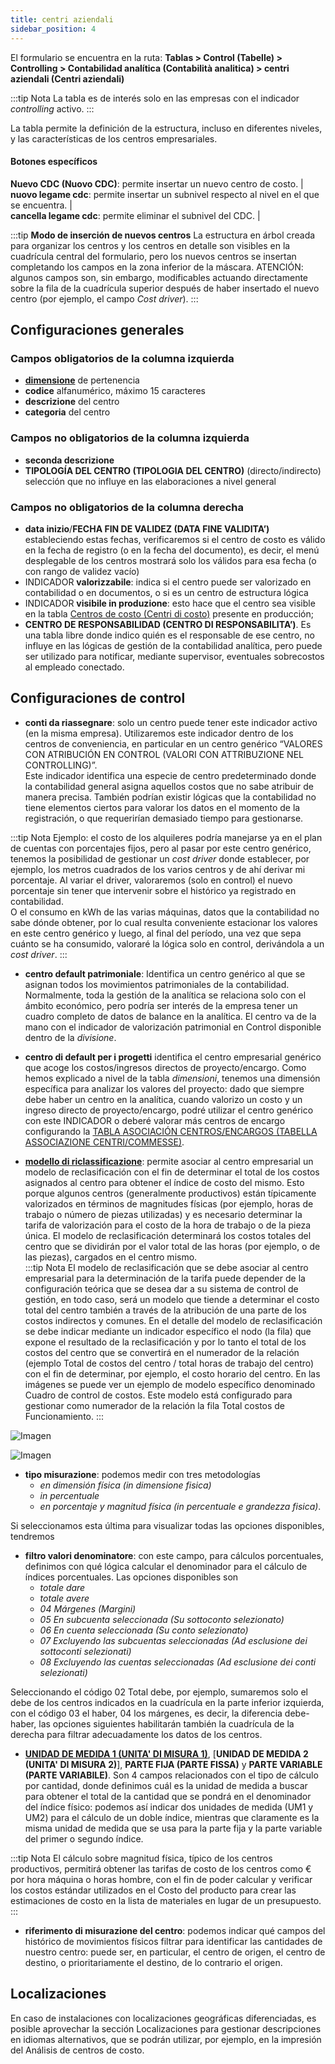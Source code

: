 ```yaml
---
title: centri aziendali
sidebar_position: 4
---
```


El formulario se encuentra en la ruta: **Tablas > Control (Tabelle) > Controlling > Contabilidad analítica (Contabilità analitica) > centri aziendali (Centri aziendali)**

:::tip Nota
La tabla es de interés solo en las empresas con el indicador *controlling* activo.
:::

La tabla permite la definición de la estructura, incluso en diferentes niveles, y las características de los centros empresariales.

#### Botones específicos

**Nuevo CDC (Nuovo CDC)**: permite insertar un nuevo centro de costo. |  
**nuovo legame cdc**: permite insertar un subnivel respecto al nivel en el que se encuentra. |  
**cancella legame cdc**: permite eliminar el subnivel del CDC. |


:::tip **Modo de inserción de nuevos centros**
La estructura en árbol creada para organizar los centros y los centros en detalle son visibles en la cuadrícula central del formulario, pero los nuevos centros se insertan completando los campos en la zona inferior de la máscara.
ATENCIÓN: algunos campos son, sin embargo, modificables actuando directamente sobre la fila de la cuadrícula superior después de haber insertado el nuevo centro (por ejemplo, el campo *Cost driver*).
:::

## Configuraciones generales

### Campos obligatorios de la columna izquierda  
- [**dimensione**](/docs/controlling/controlling-parametrization/controlling-specific-settings/dimension) de pertenencia  
- **codice** alfanumérico, máximo 15 caracteres  
- **descrizione** del centro  
- **categoria** del centro  

### Campos no obligatorios de la columna izquierda  
- **seconda descrizione**  
- **TIPOLOGÍA DEL CENTRO (TIPOLOGIA DEL CENTRO)** (directo/indirecto) selección que no influye en las elaboraciones a nivel general  

### Campos no obligatorios de la columna derecha  
- **data inizio**/**FECHA FIN DE VALIDEZ (DATA FINE VALIDITA’)** estableciendo estas fechas, verificaremos si el centro de costo es válido en la fecha de registro (o en la fecha del documento), es decir, el menú desplegable de los centros mostrará solo los válidos para esa fecha (o con rango de validez vacío)  
- INDICADOR **valorizzabile**: indica si el centro puede ser valorizado en contabilidad o en documentos, o si es un centro de estructura lógica  
- INDICADOR **visibile in produzione**: esto hace que el centro sea visible en la tabla [Centros de costo (Centri di costo)](/docs/configurations/tables/production/cost-center) presente en producción;  
- **CENTRO DE RESPONSABILIDAD (CENTRO DI RESPONSABILITA’)**. Es una tabla libre donde indico quién es el responsable de ese centro, no influye en las lógicas de gestión de la contabilidad analítica, pero puede ser utilizado para notificar, mediante supervisor, eventuales sobrecostos al empleado conectado.  

## Configuraciones de control

- **conti da riassegnare**: solo un centro puede tener este indicador activo (en la misma empresa). Utilizaremos este indicador dentro de los centros de conveniencia, en particular en un centro genérico “VALORES CON ATRIBUCIÓN EN CONTROL (VALORI CON ATTRIBUZIONE NEL CONTROLLING)”.  
Este indicador identifica una especie de centro predeterminado donde la contabilidad general asigna aquellos costos que no sabe atribuir de manera precisa. También podrían existir lógicas que la contabilidad no tiene elementos ciertos para valorar los datos en el momento de la registración, o que requerirían demasiado tiempo para gestionarse.  

:::tip Nota
Ejemplo: el costo de los alquileres podría manejarse ya en el plan de cuentas con porcentajes fijos, pero al pasar por este centro genérico, tenemos la posibilidad de gestionar un *cost driver* donde establecer, por ejemplo, los metros cuadrados de los varios centros y de ahí derivar mi porcentaje. Al variar el driver, valoraremos (solo en control) el nuevo porcentaje sin tener que intervenir sobre el histórico ya registrado en contabilidad.  
O el consumo en kWh de las varias máquinas, datos que la contabilidad no sabe dónde obtener, por lo cual resulta conveniente estacionar los valores en este centro genérico y luego, al final del período, una vez que sepa cuánto se ha consumido, valoraré la lógica solo en control, derivándola a un *cost driver*.
:::

- **centro default patrimoniale**: Identifica un centro genérico al que se asignan todos los movimientos patrimoniales de la contabilidad. Normalmente, toda la gestión de la analítica se relaciona solo con el ámbito económico, pero podría ser interés de la empresa tener un cuadro completo de datos de balance en la analítica. El centro va de la mano con el indicador de valorización patrimonial en Control disponible dentro de la *divisione*.

- **centro di default per i progetti** identifica el centro empresarial genérico que acoge los costos/ingresos directos de proyecto/encargo. Como hemos explicado a nivel de la tabla *dimensioni*, tenemos una dimensión específica para analizar los valores del proyecto: dado que siempre debe haber un centro en la analítica, cuando valorizo un costo y un ingreso directo de proyecto/encargo, podré utilizar el centro genérico con este INDICADOR o deberé valorar más centros de encargo configurando la [TABLA ASOCIACIÓN CENTROS/ENCARGOS (TABELLA ASSOCIAZIONE CENTRI/COMMESSE)](/docs/configurations/tables/controlling/analytical-accounting/projects-centers-association).  

- [**modello di riclassificazione**](/docs/controlling/reclassifications/create-reclassification-model): permite asociar al centro empresarial un modelo de reclasificación con el fin de determinar el total de los costos asignados al centro para obtener el índice de costo del mismo. Esto porque algunos centros (generalmente productivos) están típicamente valorizados en términos de magnitudes físicas (por ejemplo, horas de trabajo o número de piezas utilizadas) y es necesario determinar la tarifa de valorización para el costo de la hora de trabajo o de la pieza única. El modelo de reclasificación determinará los costos totales del centro que se dividirán por el valor total de las horas (por ejemplo, o de las piezas), cargados en el centro mismo.  
:::tip Nota
El modelo de reclasificación que se debe asociar al centro empresarial para la determinación de la tarifa puede depender de la configuración teórica que se desea dar a su sistema de control de gestión, en todo caso, será un modelo que tiende a determinar el costo total del centro también a través de la atribución de una parte de los costos indirectos y comunes. En el detalle del modelo de reclasificación se debe indicar mediante un indicador específico el nodo (la fila) que expone el resultado de la reclasificación y por lo tanto el total de los costos del centro que se convertirá en el numerador de la relación (ejemplo Total de costos del centro / total horas de trabajo del centro) con el fin de determinar, por ejemplo, el costo horario del centro. En las imágenes se puede ver un ejemplo de modelo específico denominado Cuadro de control de costos. Este modelo está configurado para gestionar como numerador de la relación la fila Total costos de Funcionamiento.
:::

![Imagen](/img/it-it/configurations/tables/controlling/analytical-accounting/corporate-centers/corporate-center-model-connection.png)

![Imagen](/img/it-it/configurations/tables/controlling/analytical-accounting/corporate-centers/QCC-model.png)

- **tipo misurazione**: podemos medir con tres metodologías  
    - *en dimensión física (in dimensione fisica)*  
    - *in percentuale*  
    - *en porcentaje y magnitud física (in percentuale e grandezza fisica)*.  

Si seleccionamos esta última para visualizar todas las opciones disponibles, tendremos  

- **filtro valori denominatore**: con este campo, para cálculos porcentuales, definimos con qué lógica calcular el denominador para el cálculo de índices porcentuales. Las opciones disponibles son  
    - *totale dare*  
    - *totale avere*  
    - *04 Márgenes (Margini)*  
    - *05 En subcuenta seleccionada (Su sottoconto selezionato)*  
    - *06 En cuenta seleccionada (Su conto selezionato)*  
    - *07 Excluyendo las subcuentas seleccionadas (Ad esclusione dei sottoconti selezionati)*  
    - *08 Excluyendo las cuentas seleccionadas (Ad esclusione dei conti selezionati)*  

Seleccionando el código 02 Total debe, por ejemplo, sumaremos solo el debe de los centros indicados en la cuadrícula en la parte inferior izquierda, con el código 03 el haber, 04 los márgenes, es decir, la diferencia debe-haber, las opciones siguientes habilitarán también la cuadrícula de la derecha para filtrar adecuadamente los datos de los centros.  

- [**UNIDAD DE MEDIDA 1 (UNITA' DI MISURA 1)**](/docs/controlling/controlling-parametrization/controlling-specific-settings/measure-units), [**UNIDAD DE MEDIDA 2 (UNITA' DI MISURA 2)**], **PARTE FIJA (PARTE FISSA)** y **PARTE VARIABLE (PARTE VARIABILE)**. Son 4 campos relacionados con el tipo de cálculo por cantidad, donde definimos cuál es la unidad de medida a buscar para obtener el total de la cantidad que se pondrá en el denominador del índice físico: podemos así indicar dos unidades de medida (UM1 y UM2) para el cálculo de un doble índice, mientras que claramente es la misma unidad de medida que se usa para la parte fija y la parte variable del primer o segundo índice.

:::tip Nota
El cálculo sobre magnitud física, típico de los centros productivos, permitirá obtener las tarifas de costo de los centros como € por hora máquina o horas hombre, con el fin de poder calcular y verificar los costos estándar utilizados en el Costo del producto para crear las estimaciones de costo en la lista de materiales en lugar de un presupuesto.
:::

- **riferimento di misurazione del centro**: podemos indicar qué campos del histórico de movimientos físicos filtrar para identificar las cantidades de nuestro centro: puede ser, en particular, el centro de origen, el centro de destino, o prioritariamente el destino, de lo contrario el origen.

## Localizaciones

En caso de instalaciones con localizaciones geográficas diferenciadas, es posible aprovechar la sección Localizaciones para gestionar descripciones en idiomas alternativos, que se podrán utilizar, por ejemplo, en la impresión del Análisis de centros de costo.